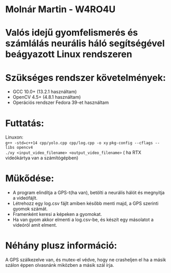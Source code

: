 # Molnár Martin - W4RO4U
# Valós idejű gyomfelismerés és számlálás neurális háló segítségével beágyazott Linux rendszeren

# Szükséges rendszer követelmények:
  - GCC 10.0+ (13.2.1 használtam)
  - OpenCV 4.5+ (4.8.1 használtam)
  - Operációs rendszer Fedora 39-et használtam

# Futtatás: 
  Linuxon:<br>
  `g++ -std=c++14 cpp/yolo.cpp cpp/log.cpp -o xy` ``pkg-config --cflags --libs opencv4``<br>
  `./xy <input_video_filename> <output_video_filename>`    (<cuda> ha RTX videókártya van a számítógépben)<br>

# Mükődése:
 - A program elindítja a GPS-t(ha van), betölti a neurális hálót és megnyitja a videófájlt.
 - Létrehozz egy log.csv fájlt amiben később menti majd, a GPS szerinti gyomok számát.
 - Framenként keresi a képeken a gyomokat.
 - Ha van gyom akkor elmenti a log.csv-be, és készít egy másolatot a videóról amit elment.

# Néhány plusz információ:
  A GPS szálkezelve van, és mutex-el védve, hogy ne crasheljen el ha a másik szálon éppen olvasnánk miközben a másik szál írja.


#
